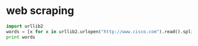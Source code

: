 # web scraping

```python
import urllib2
words = [x for x in urllib2.urlopen("http://www.cisco.com").read().split() if x.isalpha()]
print words
```
